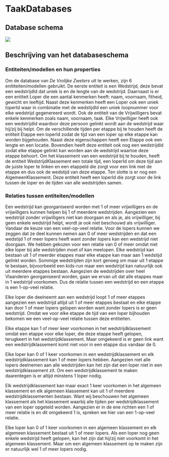 # TaakDatabases

## Database schema

[![](https://mermaid.ink/img/pako:eNqdVFtvmzAU_ivoPE6AwiWBomlStEZatLUPXdRKEy8WnBBv2CAwzTqU_z6Dk0Ed0lTzCz6373zngltIihQhgiQndX1LSVYRFnNDnidMa1HRn6kRg2PbH2IwPlrWIDxK257mOc2wuhYhb9-K8l1-K0HKEpVjHzM4WdanQbjqN7PtDm-ZZ8gQ-deuQHnjQsWo-LOgGJRBdz-lOKJOUJlOMGiP9b2KvESun4bK2SpNd_JOXqeRsb7fjLVFyRvGsNIMnBAWGfePy4fPX5YPg_65KKrOZkwZt1TskOo5MtzTZCf0zIhbIcc4Uh_G_M-ru1qMgrtdblab9d1qAlPvaqvHar2ZSoI9xvoi7_Fmj_D3p7U9A_yvTgtCfun6VzT-_Sbv4kB5neyk5ZnyrM4w1-0pEQ3TW6umyDOBl3qh-t2-2by3iZ3hq8EkRFC8UP_pgAlyrRmhqXyheg4xyPVkGEMkryluSZOLGGJ-kK6kEcX3F55AJKoGTWhKWTMe3zSItiSvpbYk_EdRsJOTFCFq4TdEbjizZ653E_h-6PnzwA1MeIHIch3XdrxZ4Duhv3ACbx4eTPjTQzi253lzd7EIg4U_9_yb0ARMqSiqu-Or2n0OfwFZ7I1T?type=png)](https://mermaid.live/edit#pako:eNqdVFtvmzAU_ivoPE6AwiWBomlStEZatLUPXdRKEy8WnBBv2CAwzTqU_z6Dk0Ed0lTzCz6373zngltIihQhgiQndX1LSVYRFnNDnidMa1HRn6kRg2PbH2IwPlrWIDxK257mOc2wuhYhb9-K8l1-K0HKEpVjHzM4WdanQbjqN7PtDm-ZZ8gQ-deuQHnjQsWo-LOgGJRBdz-lOKJOUJlOMGiP9b2KvESun4bK2SpNd_JOXqeRsb7fjLVFyRvGsNIMnBAWGfePy4fPX5YPg_65KKrOZkwZt1TskOo5MtzTZCf0zIhbIcc4Uh_G_M-ru1qMgrtdblab9d1qAlPvaqvHar2ZSoI9xvoi7_Fmj_D3p7U9A_yvTgtCfun6VzT-_Sbv4kB5neyk5ZnyrM4w1-0pEQ3TW6umyDOBl3qh-t2-2by3iZ3hq8EkRFC8UP_pgAlyrRmhqXyheg4xyPVkGEMkryluSZOLGGJ-kK6kEcX3F55AJKoGTWhKWTMe3zSItiSvpbYk_EdRsJOTFCFq4TdEbjizZ653E_h-6PnzwA1MeIHIch3XdrxZ4Duhv3ACbx4eTPjTQzi253lzd7EIg4U_9_yb0ARMqSiqu-Or2n0OfwFZ7I1T)

## Beschrijving van het databaseschema

### Entiteiten/modellen en hun properties

Om de database van *De Vrolijke Zweters* uit te werken, zijn 6 enititeiten/modellen gebruikt. De eerste entiteit is een Wedstrijd, deze bevat een wedstrijdId dat uniek is en de lengte van de wedstrijd. Daarnaast is er een entiteit Loper die een aantal kenmerken heeft: naam, voornaam, fitheid, gewicht en leeftijd. Naast deze kenmerken heeft een Loper ook een uniek loperId waar in combinatie met de wedstijdId een uniek loopnummer voor elke wedstrijd gegenereerd wordt. Ook de entiteit van de Vrijwilligers bevat enkele kenmerken zoals naam, voornaam, taak. Elke Vrijwilliger heeft ook een wedstrijdId waardoor deze persoon gelinkt wordt aan de wedstrijd waar hij/zij bij helpt. Om de verschillende tijden per etappe bij te houden heeft de entiteit Etappe een loperId zodat de tijd van een loper op elke etappe kan worden bijgehouden. Naast deze eigenschappen heeft een Etappe ook een lengte en een locatie. Bovendien heeft deze entiteit ook nog een wedstrijdId zodat elke etappe gelinkt kan worden aan de wedstrijd waartoe deze etappe behoort. Om het klassement van een wedstrijd bij te houden, heeft de entiteit WedstrijdKlassement een totale tijd, een loperId om deze tijd aan de juiste loper te linken en een etappeId die zorgt voor een link met de etappe en dus ook de wedstijd van deze etappe. Ten slotte is er nog een AlgemeenKlassement. Deze entiteit heeft een loperId die zorgt voor de link tussen de loper en de tijden van alle wedstrijden samen.

### Relaties tussen entiteiten/modellen

Een wedstrijd kan georganiseerd worden met 1 of meer vrijwilligers en de vrijwilligers kunnen helpen bij 1 of meerdere wedstrijden. Aangezien een wedstrijd zonder vrijwilligers niet kan doorgaan en als je, als vrijwilliger, bij geen enkele wedstrijd helpt, wordt je ook niet beschouwd als vrijwilliger. Vandaar de keuze van een veel-op-veel relatie. Voor de lopers kunnen we zeggen dat ze deel kunnen nemen aan 0 of meer wedstrijden en dat een wedstijd 1 of meer lopers heeft want zonder lopers kan een wedstrijd niet doorgaan. We hebben gekozen voor een relatie van 0 of meer omdat niet elke loper bij alle wedstrijden moet of kan meelopen. Elke wedstrijd kan bestaan uit 1 of meerder etappes maar elke etappe kan maar aan 1 wedstijd gelinkt worden. Sommige wedstrijden zijn kort genoeg om maar uit 1 etappe te bestaan, bijvoorbeeld een kids-run maar een wedstrijd kan natuurlijk ook uit meerdere etappes bestaan. Aangezien de wedstrijden over heel Vlaanderen georganiseerd worden, gaan we ervan uit dat alle etappes maar in 1 wedstrijd voorkomen. Dus de relatie tussen een wedstrijd en een etappe is een 1-op-veel relatie.

Elke loper die deelneemt aan een wedstrijd loopt 1 of meer etappes aangezien een wedstrijd altijd uit 1 of meer etappes bestaat en elke etappe kan door 1 of meer lopers gelopen worden want zonder lopers is er geen wedstrijd. Omdat we voor elke etappe de tijd van een loper bijhouden bekomen we een veel-op-veel relatie tussen deze entiteiten.

Elke etappe kan 1 of meer keer voorkomen in het wedstrijdklassement omdat een etappe voor elke loper, die deze etappe heeft gelopen, terugkeert in het wedstrijdklassement. Maar omgekeerd is er geen link want een wedstrijdklassement komt niet voor in een etappe dus vandaar de 0.

Elke loper kan 0 of 1 keer voorkomen in een wedstrijdklassement en elk wedstrijdklassement kan 1 of meer lopers hebben. Aangezien niet alle lopers deelnemen aan alle wedstrijden kan het zijn dat een loper niet in een wedstrijdklassement zit. Om een wedstrijdklassement te maken daarentegen is er altijd minstens 1 loper nodig.

Elk wedstrijdklassement kan maar exact 1 keer voorkomen in het algemeen klassement en elk algemeen klassement kan uit 1 of meerdere wedstrijdklassementen bestaan. Want wij beschouwen het algemeen klassement als het klassement waarbij alle tijden per wedstrijdklassement van een loper opgeteld worden. Aangezien er in de ene richten een 1 of meer relatie is en dit omgekeerd 1 is, spreken we hier van een 1-op-veel relatie.

Elke loper kan 0 of 1 keer voorkomen in een algemeen klassement en elk algemeen klassement bestaat uit 1 of meer lopers. Als een loper nog geen enkele wedstrijd heeft gelopen, kan het zijn dat hij/zij niet voorkomt in het algemeen klassement. Maar om een algemeen klassement op te maken zijn er natuurlijk wel 1 of meer lopers nodig.

